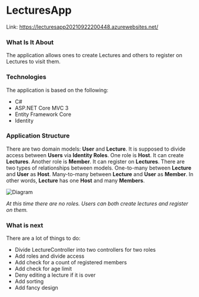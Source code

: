 # LecturesApp

Link: https://lecturesapp20210922200448.azurewebsites.net/

### What Is It About

The application allows ones to create Lectures and others to register on Lectures to visit them.

### Technologies

The application is based on the following:
- C#
- ASP.NET Core MVC 3
- Entity Framework Core
- Identity

### Application Structure

There are two domain models: **User** and **Lecture**.
It is supposed to divide access between **Users** via **Identity Roles**.
One role is **Host**. It can create **Lectures**.
Another role is **Member**. It can register on **Lectures**.
There are two types of relationships between models.
One-to-many between **Lecture** and **User** as **Host**.
Many-to-many between **Lecture** and **User** as **Member**.
In other words, **Lecture** has one **Host** and many **Members**.

![Diagram](https://i.imgur.com/nP4U5dy.jpeg)

*At this time there are no roles. Users can both create lectures and register on them.*

### What is next

There are a lot of things to do:
- Divide LectureController into two controllers for two roles
- Add roles and divide access
- Add check for a count of registered members
- Add check for age limit
- Deny editing a lecture if it is over
- Add sorting
- Add fancy design
